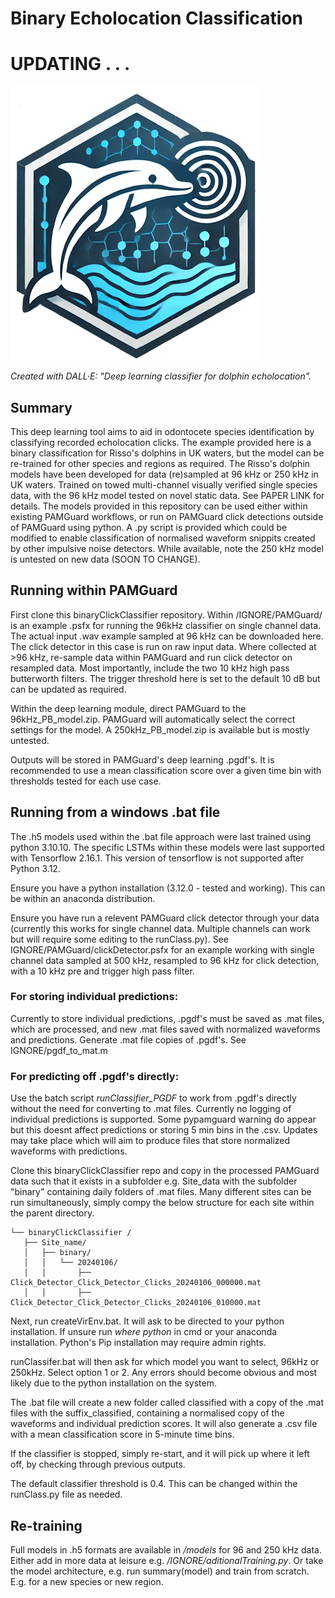 # Binary Echolocation Classification

# UPDATING . . .

![image](logo.png)

*Created with DALL·E: "Deep learning classifier for dolphin echolocation".*

## Summary
This deep learning tool aims to aid in odontocete species identification by classifying recorded echolocation clicks. The example provided here is a binary classification for Risso's dolphins in UK waters, but the model can be re-trained for other species and regions as required. The Risso's dolphin models have been developed for data (re)sampled at 96 kHz or 250 kHz in UK waters.  Trained on towed multi-channel visually verified single species data, with the 96 kHz model tested on novel static data. See PAPER LINK for details. The models provided in this repository can be used either within existing PAMGuard workflows, or run on PAMGuard click detections outside of PAMGuard using python. A .py script is provided which could be modified to enable classification of normalised waveform snippits created by other impulsive noise detectors. While available, note the 250 kHz model is untested on new data (SOON TO CHANGE).

## Running within PAMGuard
First clone this binaryClickClassifier repository. Within /IGNORE/PAMGuard/ is an example .psfx for running the 96kHz classifier on single channel data. The actual input .wav example sampled at 96 kHz can be downloaded here. The click detector in this case is run on raw input data. Where collected at >96 kHz, re-sample data within PAMGuard and run click detector on resampled data. Most importantly, include the two 10 kHz high pass butterworth filters. The trigger threshold here is set to the default 10 dB but can be updated as required.
 
Within the deep learning module, direct PAMGuard to the 96kHz_PB_model.zip. PAMGuard will automatically select the correct settings for the model. A 250kHz_PB_model.zip is available but is mostly untested.
 
Outputs will be stored in PAMGuard's deep learning .pgdf's. It is recommended to use a mean classification score over a given time bin with thresholds tested for each use case.
 
## Running from a windows .bat file
The .h5 models used within the .bat file approach were last trained using python 3.10.10. The specific LSTMs within these models were last supported with Tensorflow 2.16.1. This version of tensorflow is not supported after Python 3.12. 

Ensure you have a python installation (3.12.0 - tested and working). This can be within an anaconda distribution. 
 
Ensure you have run a relevent PAMGuard click detector through your data (currently this works for single channel data. Multiple channels can work but will require some editing to the runClass.py). See IGNORE/PAMGuard/clickDetector.psfx for an example working with single channel data sampled at 500 kHz, resampled to 96 kHz for click detection, with a 10 kHz pre and trigger high pass filter.

### For storing individual predictions:
Currently to store individual predictions, .pgdf's must be saved as .mat files, which are processed, and new .mat files saved with normalized waveforms and predictions.
Generate .mat file copies of .pgdf's. See IGNORE/pgdf_to_mat.m

### For predicting off .pgdf's directly:
Use the batch script *runClassifier_PGDF* to work from .pgdf's directly without the need for converting to .mat files. Currently no logging of individual predictions is supported. Some pypamguard warning do appear but this doesnt affect predictions or storing 5 min bins in the .csv. Updates may take place which will aim to produce files that store normalized waveforms with predictions.
 
Clone this binaryClickClassifier repo and copy in the processed PAMGuard data such that it exists in a subfolder e.g. Site_data with the subfolder "binary" containing daily folders of .mat files. Many different sites can be run simultaneously, simply compy the below structure for each site within the parent directory.
 ```
 └── binaryClickClassifier /
    ├── Site_name/
    │   ├── binary/
    │   │   └── 20240106/
    │   │       ├── Click_Detector_Click_Detector_Clicks_20240106_000000.mat
    │   │       ├── Click_Detector_Click_Detector_Clicks_20240106_010000.mat
```

Next, run createVirEnv.bat. It will ask to be directed to your python installation. If unsure run *where python* in cmd or your anaconda installation. Python's Pip installation may require admin rights. 
 
runClassifer.bat will then ask for which model you want to select, 96kHz or 250kHz. Select option 1 or 2. Any errors should become obvious and most likely due to the python installation on the system.
 
The .bat file will create a new folder called classified with a copy of the .mat files with the suffix_classified, containing a normalised copy of the waveforms and individual prediction scores. It will also generate a .csv file with a mean classification score in 5-minute time bins.
 
If the classifier is stopped, simply re-start, and it will pick up where it left off, by checking through previous outputs. 

The default classifier threshold is 0.4. This can be changed within the runClass.py file as needed.
 
## Re-training
Full models in .h5 formats are available in */models* for 96 and 250 kHz data. Either add in more data at leisure e.g. */IGNORE/aditionalTraining.py*. Or take the model architecture, e.g. run summary(model) and train from scratch. E.g. for a new species or new region.   

